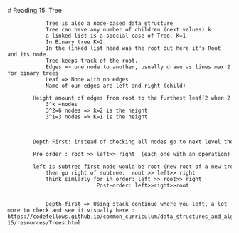 # Reading 15: Tree


                Tree is also a node-based data structure 
                Tree can have any number of children (next values) k
                a linked list is a special case of Tree, K=1 
                In Binary tree K=2
                In the linked list head was the root but here it's Root and its node.
                Tree keeps track of the root. 
                Edges => one node to another, usually drawn as lines max 2 for binary trees 
                Leaf => Node with no edges
                Name of our edges are left and right (child)
                Height amount of edges from root to the furthest leaf(2 when 2 edges)
                3^k =nodes 
                3^2=6 nodes => k=2 is the height
                3^1=3 nodes => K=1 is the height 


                Depth First: instead of checking all nodes go to next level then right/left
                Pre order : root >> left>> right  (each one with an operation)
                left is subtree first node would be root (new root of a new tree) and a gain go to left (until there is no left)
                then go right of subtree:  root >> left>> right
                think simlarly for in order: left >> root>> right
                                Post-order: left>>right>>root 


                Depth-first => Using stack continue where you left, a lot more to check and see it visually here : https://codefellows.github.io/common_curriculum/data_structures_and_algorithms/Code_401/class-15/resources/Trees.html











